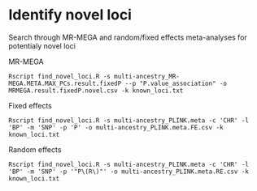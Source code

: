 # Identify novel loci
Search through MR-MEGA and random/fixed effects meta-analyses for potentialy novel loci

MR-MEGA
```
Rscript find_novel_loci.R -s multi-ancestry_MR-MEGA.META.MAX_PCs.result.fixedP --p "P.value_association" -o MRMEGA.result.fixedP.novel.csv -k known_loci.txt 
```
Fixed effects
```
Rscript find_novel_loci.R -s multi-ancestry_PLINK.meta -c 'CHR' -l 'BP' -m 'SNP' -p 'P' -o multi-ancestry_PLINK.meta.FE.csv -k known_loci.txt
```
Random effects
```
Rscript find_novel_loci.R -s multi-ancestry_PLINK.meta -c 'CHR' -l 'BP' -m 'SNP' -p '"P\(R\)"' -o multi-ancestry_PLINK.meta.RE.csv -k known_loci.txt
```
